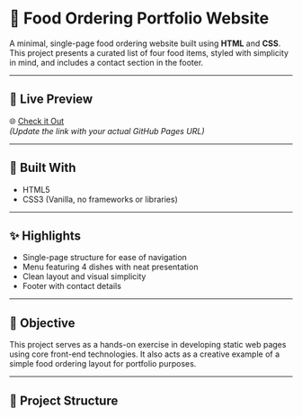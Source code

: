 # 🍔 Food Ordering Portfolio Website

A minimal, single-page food ordering website built using **HTML** and **CSS**. This project presents a curated list of four food items, styled with simplicity in mind, and includes a contact section in the footer.

---

## 🔗 Live Preview  
🌐 [Check it Out](https://your-username.github.io/your-repo-name/)  
*(Update the link with your actual GitHub Pages URL)*

---

## 🧰 Built With  
- HTML5  
- CSS3 (Vanilla, no frameworks or libraries)

---

## ✨ Highlights  
- Single-page structure for ease of navigation  
- Menu featuring 4 dishes with neat presentation  
- Clean layout and visual simplicity  
- Footer with contact details  

---

## 🎯 Objective  
This project serves as a hands-on exercise in developing static web pages using core front-end technologies. It also acts as a creative example of a simple food ordering layout for portfolio purposes.

---

## 📁 Project Structure

